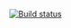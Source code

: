 [![Build status](https://ci.appveyor.com/api/projects/status/1ui2ty831kh9709c?svg=true)](https://ci.appveyor.com/project/Rigo656/aqa2-1)
